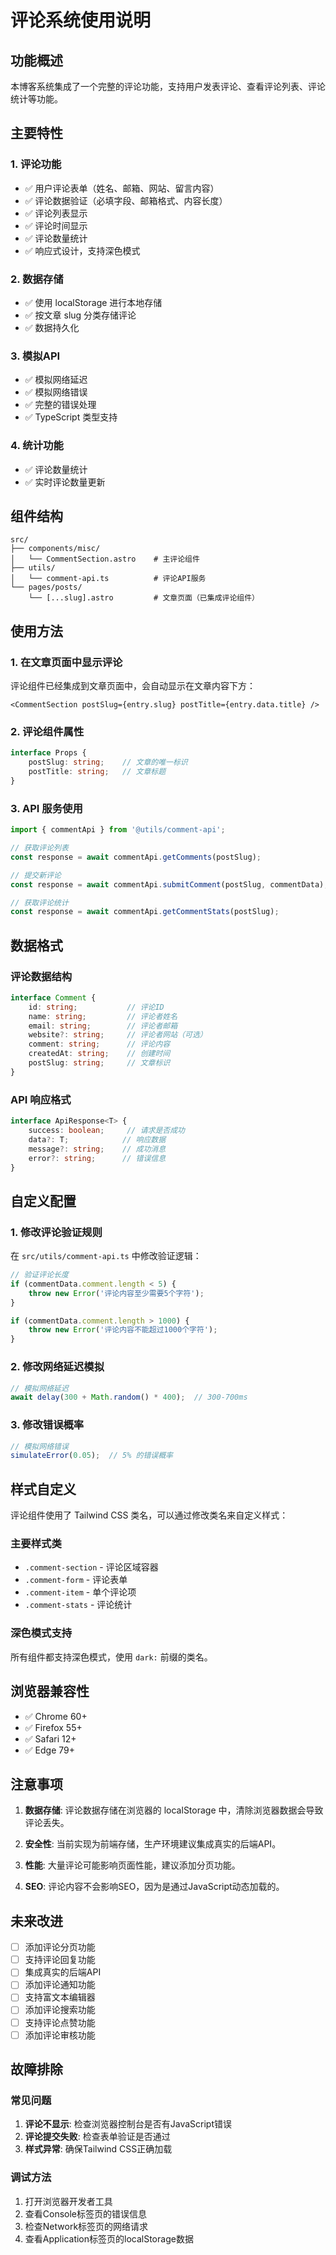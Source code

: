 # 评论系统使用说明

## 功能概述

本博客系统集成了一个完整的评论功能，支持用户发表评论、查看评论列表、评论统计等功能。

## 主要特性

### 1. 评论功能
- ✅ 用户评论表单（姓名、邮箱、网站、留言内容）
- ✅ 评论数据验证（必填字段、邮箱格式、内容长度）
- ✅ 评论列表显示
- ✅ 评论时间显示
- ✅ 评论数量统计
- ✅ 响应式设计，支持深色模式

### 2. 数据存储
- ✅ 使用 localStorage 进行本地存储
- ✅ 按文章 slug 分类存储评论
- ✅ 数据持久化

### 3. 模拟API
- ✅ 模拟网络延迟
- ✅ 模拟网络错误
- ✅ 完整的错误处理
- ✅ TypeScript 类型支持

### 4. 统计功能
- ✅ 评论数量统计
- ✅ 实时评论数量更新

## 组件结构

```
src/
├── components/misc/
│   └── CommentSection.astro    # 主评论组件
├── utils/
│   └── comment-api.ts          # 评论API服务
└── pages/posts/
    └── [...slug].astro         # 文章页面（已集成评论组件）
```

## 使用方法

### 1. 在文章页面中显示评论

评论组件已经集成到文章页面中，会自动显示在文章内容下方：

```astro
<CommentSection postSlug={entry.slug} postTitle={entry.data.title} />
```

### 2. 评论组件属性

```typescript
interface Props {
    postSlug: string;    // 文章的唯一标识
    postTitle: string;   // 文章标题
}
```

### 3. API 服务使用

```typescript
import { commentApi } from '@utils/comment-api';

// 获取评论列表
const response = await commentApi.getComments(postSlug);

// 提交新评论
const response = await commentApi.submitComment(postSlug, commentData);

// 获取评论统计
const response = await commentApi.getCommentStats(postSlug);


```

## 数据格式

### 评论数据结构

```typescript
interface Comment {
    id: string;           // 评论ID
    name: string;         // 评论者姓名
    email: string;        // 评论者邮箱
    website?: string;     // 评论者网站（可选）
    comment: string;      // 评论内容
    createdAt: string;    // 创建时间
    postSlug: string;     // 文章标识
}
```

### API 响应格式

```typescript
interface ApiResponse<T> {
    success: boolean;     // 请求是否成功
    data?: T;            // 响应数据
    message?: string;    // 成功消息
    error?: string;      // 错误信息
}
```

## 自定义配置

### 1. 修改评论验证规则

在 `src/utils/comment-api.ts` 中修改验证逻辑：

```typescript
// 验证评论长度
if (commentData.comment.length < 5) {
    throw new Error('评论内容至少需要5个字符');
}

if (commentData.comment.length > 1000) {
    throw new Error('评论内容不能超过1000个字符');
}
```

### 2. 修改网络延迟模拟

```typescript
// 模拟网络延迟
await delay(300 + Math.random() * 400);  // 300-700ms
```

### 3. 修改错误概率

```typescript
// 模拟网络错误
simulateError(0.05);  // 5% 的错误概率
```

## 样式自定义

评论组件使用了 Tailwind CSS 类名，可以通过修改类名来自定义样式：

### 主要样式类

- `.comment-section` - 评论区域容器
- `.comment-form` - 评论表单
- `.comment-item` - 单个评论项
- `.comment-stats` - 评论统计

### 深色模式支持

所有组件都支持深色模式，使用 `dark:` 前缀的类名。

## 浏览器兼容性

- ✅ Chrome 60+
- ✅ Firefox 55+
- ✅ Safari 12+
- ✅ Edge 79+

## 注意事项

1. **数据存储**: 评论数据存储在浏览器的 localStorage 中，清除浏览器数据会导致评论丢失。

2. **安全性**: 当前实现为前端存储，生产环境建议集成真实的后端API。

3. **性能**: 大量评论可能影响页面性能，建议添加分页功能。

4. **SEO**: 评论内容不会影响SEO，因为是通过JavaScript动态加载的。

## 未来改进

- [ ] 添加评论分页功能
- [ ] 支持评论回复功能
- [ ] 集成真实的后端API
- [ ] 添加评论通知功能
- [ ] 支持富文本编辑器
- [ ] 添加评论搜索功能
- [ ] 支持评论点赞功能
- [ ] 添加评论审核功能

## 故障排除

### 常见问题

1. **评论不显示**: 检查浏览器控制台是否有JavaScript错误
2. **评论提交失败**: 检查表单验证是否通过
3. **样式异常**: 确保Tailwind CSS正确加载

### 调试方法

1. 打开浏览器开发者工具
2. 查看Console标签页的错误信息
3. 检查Network标签页的网络请求
4. 查看Application标签页的localStorage数据 